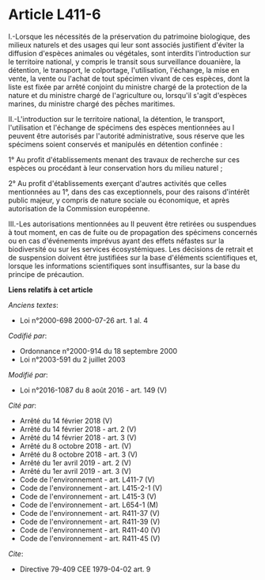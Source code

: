 # Article L411-6

I.-Lorsque les nécessités de la préservation du patrimoine biologique, des milieux naturels et des usages qui leur sont
associés justifient d'éviter la diffusion d'espèces animales ou végétales, sont interdits l'introduction sur le territoire
national, y compris le transit sous surveillance douanière, la détention, le transport, le colportage, l'utilisation,
l'échange, la mise en vente, la vente ou l'achat de tout spécimen vivant de ces espèces, dont la liste est fixée par arrêté
conjoint du ministre chargé de la protection de la nature et du ministre chargé de l'agriculture ou, lorsqu'il s'agit
d'espèces marines, du ministre chargé des pêches maritimes. 

II.-L'introduction sur le territoire national, la détention, le transport, l'utilisation et l'échange de spécimens des
espèces mentionnées au I peuvent être autorisés par l'autorité administrative, sous réserve que les spécimens soient
conservés et manipulés en détention confinée : 

1° Au profit d'établissements menant des travaux de recherche sur ces espèces ou procédant à leur conservation hors du milieu
naturel ; 

2° Au profit d'établissements exerçant d'autres activités que celles mentionnées au 1°, dans des cas exceptionnels, pour des
raisons d'intérêt public majeur, y compris de nature sociale ou économique, et après autorisation de la Commission
européenne. 

III.-Les autorisations mentionnées au II peuvent être retirées ou suspendues à tout moment, en cas de fuite ou de propagation
des spécimens concernés ou en cas d'événements imprévus ayant des effets néfastes sur la biodiversité ou sur les services
écosystémiques. Les décisions de retrait et de suspension doivent être justifiées sur la base d'éléments scientifiques et,
lorsque les informations scientifiques sont insuffisantes, sur la base du principe de précaution.

**Liens relatifs à cet article**

_Anciens textes_:

  - Loi n°2000-698 2000-07-26 art. 1 al. 4

_Codifié par_:

  - Ordonnance n°2000-914 du 18 septembre 2000
  - Loi n°2003-591 du 2 juillet 2003

_Modifié par_:

  - Loi n°2016-1087 du 8 août 2016 - art. 149 (V)

_Cité par_:

  - Arrêté du 14 février 2018 (V)
  - Arrêté du 14 février 2018 - art. 2 (V)
  - Arrêté du 14 février 2018 - art. 3 (V)
  - Arrêté du 8 octobre 2018 - art. (V)
  - Arrêté du 8 octobre 2018 - art. 3 (V)
  - Arrêté du 1er avril 2019 - art. 2 (V)
  - Arrêté du 1er avril 2019 - art. 3 (V)
  - Code de l'environnement - art. L411-7 (V)
  - Code de l'environnement - art. L415-2-1 (V)
  - Code de l'environnement - art. L415-3 (V)
  - Code de l'environnement - art. L654-1 (M)
  - Code de l'environnement - art. R411-37 (V)
  - Code de l'environnement - art. R411-39 (V)
  - Code de l'environnement - art. R411-40 (V)
  - Code de l'environnement - art. R411-45 (V)

_Cite_:

  - Directive 79-409 CEE 1979-04-02 art. 9
